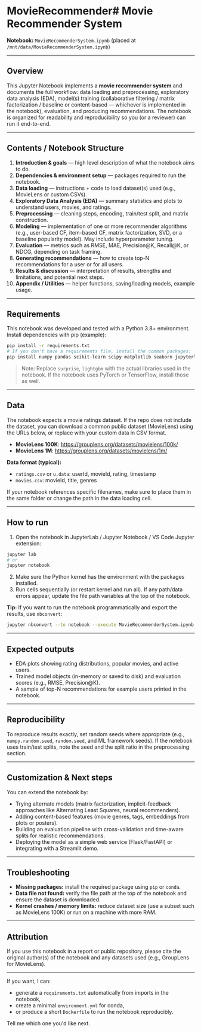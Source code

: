 # MovieRecommender# Movie Recommender System

**Notebook:** `MovieRecommenderSystem.ipynb` (placed at `/mnt/data/MovieRecommenderSystem.ipynb`)

---

## Overview

This Jupyter Notebook implements a **movie recommender system** and documents the full workflow: data loading and preprocessing, exploratory data analysis (EDA), model(s) training (collaborative filtering / matrix factorization / baseline or content-based — whichever is implemented in the notebook), evaluation, and producing recommendations. The notebook is organized for readability and reproducibility so you (or a reviewer) can run it end-to-end.

---

## Contents / Notebook Structure

1. **Introduction & goals** — high level description of what the notebook aims to do.
2. **Dependencies & environment setup** — packages required to run the notebook.
3. **Data loading** — instructions + code to load dataset(s) used (e.g., MovieLens or custom CSVs).
4. **Exploratory Data Analysis (EDA)** — summary statistics and plots to understand users, movies, and ratings.
5. **Preprocessing** — cleaning steps, encoding, train/test split, and matrix construction.
6. **Modeling** — implementation of one or more recommender algorithms (e.g., user-based CF, item-based CF, matrix factorization, SVD, or a baseline popularity model). May include hyperparameter tuning.
7. **Evaluation** — metrics such as RMSE, MAE, Precision@K, Recall@K, or NDCG, depending on task framing.
8. **Generating recommendations** — how to create top-N recommendations for a user or for all users.
9. **Results & discussion** — interpretation of results, strengths and limitations, and potential next steps.
10. **Appendix / Utilities** — helper functions, saving/loading models, example usage.

---

## Requirements

This notebook was developed and tested with a Python 3.8+ environment. Install dependencies with pip (example):

```bash
pip install -r requirements.txt
# If you don't have a requirements file, install the common packages:
pip install numpy pandas scikit-learn scipy matplotlib seaborn jupyterlightgbm surprise
```

> Note: Replace `surprise`, `lightgbm` with the actual libraries used in the notebook. If the notebook uses PyTorch or TensorFlow, install those as well.

---

## Data

The notebook expects a movie ratings dataset. If the repo does not include the dataset, you can download a common public dataset (MovieLens) using the URLs below, or replace with your custom data in CSV format.

- **MovieLens 100K**: https://grouplens.org/datasets/movielens/100k/
- **MovieLens 1M**: https://grouplens.org/datasets/movielens/1m/

**Data format (typical):**
- `ratings.csv` or `u.data`: userId, movieId, rating, timestamp
- `movies.csv`: movieId, title, genres

If your notebook references specific filenames, make sure to place them in the same folder or change the path in the data loading cell.

---

## How to run

1. Open the notebook in JupyterLab / Jupyter Notebook / VS Code Jupyter extension:

```bash
jupyter lab
# or
jupyter notebook
```

2. Make sure the Python kernel has the environment with the packages installed.
3. Run cells sequentially (or restart kernel and run all). If any path/data errors appear, update the file path variables at the top of the notebook.

**Tip:** If you want to run the notebook programmatically and export the results, use `nbconvert`:

```bash
jupyter nbconvert --to notebook --execute MovieRecommenderSystem.ipynb --output executed.ipynb
```

---

## Expected outputs

- EDA plots showing rating distributions, popular movies, and active users.
- Trained model objects (in-memory or saved to disk) and evaluation scores (e.g., RMSE, Precision@K).
- A sample of top-N recommendations for example users printed in the notebook.

---

## Reproducibility

To reproduce results exactly, set random seeds where appropriate (e.g., `numpy.random.seed`, `random.seed`, and ML framework seeds). If the notebook uses train/test splits, note the seed and the split ratio in the preprocessing section.

---

## Customization & Next steps

You can extend the notebook by:
- Trying alternate models (matrix factorization, implicit-feedback approaches like Alternating Least Squares, neural recommenders).
- Adding content-based features (movie genres, tags, embeddings from plots or posters).
- Building an evaluation pipeline with cross-validation and time-aware splits for realistic recommendations.
- Deploying the model as a simple web service (Flask/FastAPI) or integrating with a Streamlit demo.

---

## Troubleshooting

- **Missing packages:** install the required package using `pip` or `conda`.
- **Data file not found:** verify the file path at the top of the notebook and ensure the dataset is downloaded.
- **Kernel crashes / memory limits:** reduce dataset size (use a subset such as MovieLens 100K) or run on a machine with more RAM.

---

## Attribution

If you use this notebook in a report or public repository, please cite the original author(s) of the notebook and any datasets used (e.g., GroupLens for MovieLens).

---

If you want, I can:
- generate a `requirements.txt` automatically from imports in the notebook,
- create a minimal `environment.yml` for conda,
- or produce a short `Dockerfile` to run the notebook reproducibly.

Tell me which one you'd like next.

